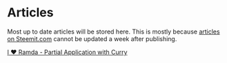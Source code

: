 # Articles

Most up to date articles will be stored here. This is mostly because [articles on Steemit.com](https://steemit.com/@joelnet) cannot be updated a week after publishing.

[I ❤ Ramda - Partial Application with Curry](2008-05-09---i-heart-ramda--partial_application_with_curry/Partial_Application_with_Curry.md)
